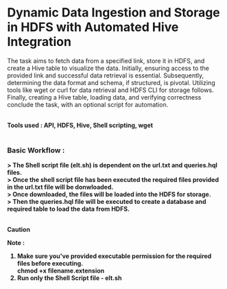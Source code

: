 # Dynamic Data Ingestion and Storage in HDFS with Automated Hive Integration <br>

The task aims to fetch data from a specified link, store it in HDFS, and create a Hive table to visualize the data. Initially, ensuring access to the provided link and successful data retrieval is essential. Subsequently, determining the data format and schema, if structured, is pivotal. Utilizing tools like wget or curl for data retrieval and HDFS CLI for storage follows. Finally, creating a Hive table, loading data, and verifying correctness conclude the task, with an optional script for automation. <br><br>

<strong>Tools used : API, HDFS, Hive, Shell scripting, wget <br><br>

<h3>Basic Workflow : </h3>
> The Shell script file (elt.sh) is dependent on the url.txt and queries.hql files. <br>
> Once the shell script file has been executed the required files provided in the url.txt file will be donwloaded. <br>
> Once downloaded, the files will be loaded into the HDFS for storage. <br>
> Then the queries.hql file will be executed to create a database and required table to load the data from HDFS. <br><br>

> [!CAUTION]
> <strong>Note : <br>
> 1. Make sure you've provided executable permission for the required files before executing.<br>
>    chmod +x filename.extension <br>
> 2. Run only the Shell Script file - elt.sh
